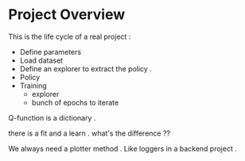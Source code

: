 # Project Overview

This is the life cycle of a real project : 
* Define parameters
* Load dataset 
* Define an explorer to extract the policy .
* Policy
* Training
    - explorer
    - bunch of epochs to iterate 

Q-function is a dictionary . 

there is a fit and a learn . what's the difference ?? 

We always need a plotter method . Like loggers in a backend project . 